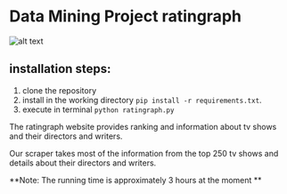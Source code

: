 # Data Mining Project ratingraph

![alt text](https://i.imgur.com/6zM7JBq.png)

## installation steps:
1. clone the repository
2. install in the working directory `pip install -r requirements.txt`.
3. execute in terminal `python ratingraph.py`

The ratingraph website provides ranking and information about tv shows and their directors and writers.

Our scraper takes most of the information from the top 250 tv shows and details about their directors and writers.

**Note: The running time is approximately 3 hours at the moment **

